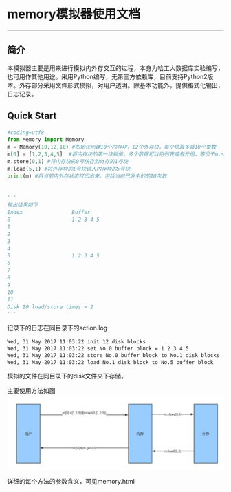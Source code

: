 ﻿# memory模拟器使用文档

--------
## 简介
本模拟器主要是用来进行模拟内外存交互的过程，本身为哈工大数据库实验编写，也可用作其他用途。采用Python编写，无第三方依赖库，目前支持Python2版本。外存部分采用文件形式模拟，对用户透明。除基本功能外，提供格式化输出，日志记录。

## Quick Start

```python
#coding=utf8
from Memory import Memory
m = Memory(10,12,10) #初始化创建10个内存块，12个外存块，每个块最多装10个整数
m[0] = [1,2,3,4,5]  #将内存块的第一块赋值，多个数据可以用列表或者元组，等价于m.set(0,[1,2,3,4,5])
m.store(0,1) #将内存块的0号块存到外存的1号块
m.load(5,1) #将外存块的1号块调入内存块的5号块
print(m) #将当前内外存状态打印出来，包括当前已发生的的IO次数


'''
输出结果如下
Index                Buffer                                             Disk
0                    1 2 3 4 5
1                                                                       1 2 3 4 5
2
3
4
5                    1 2 3 4 5
6
7
8
9
10
11
Disk IO load/store times = 2
'''
```
记录下的日志在同目录下的action.log
```
Wed, 31 May 2017 11:03:22 init 12 disk blocks
Wed, 31 May 2017 11:03:22 set No.0 buffer block = 1 2 3 4 5
Wed, 31 May 2017 11:03:22 store No.0 buffer block to No.1 disk blocks
Wed, 31 May 2017 11:03:22 load No.1 disk block to No.5 buffer block
```

模拟的文件在同目录下的disk文件夹下存储。

主要使用方法如图
![image](https://raw.githubusercontent.com/chuxiuhong/cloudphoto/master/memory.png)

详细的每个方法的参数含义，可见memory.html

